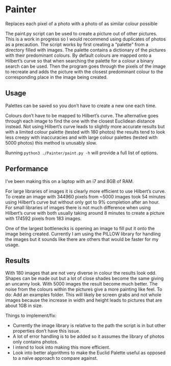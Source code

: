 # Painter
Replaces each pixel of a photo with a photo of as similar colour possible

The paint.py script can be used to create a picture out of other pictures. This is a work in progress so I would recommend using duplicates of photos as a precaution.
The script works by first creating a “palette” from a directory filled with images. The palette contains a dictionary of the pictures with their predominant colours. By default colours are mapped onto a Hilbert’s curve so that when searching the palette for a colour a binary search can be used. Then the program goes through the pixels of the image to recreate and adds the picture with the closest predominant colour to the corresponding place in the image being created.

## Usage
Palettes can be saved so you don’t have to create a new one each time.

Colours don’t have to be mapped to Hilbert’s curve. The alternative goes through each image to find the one with the closest Euclidean distance instead. Not using Hilbert’s curve leads to slightly more accurate results but with a limited colour palette (tested with 180 photos) the results tend to look less creepy with inaccuracies and with large colour palettes (tested with 5000 photos) this method is unusably slow.

Running  `python3 ./Painter/paint.py -h` will provide a full list of options.

## Performance
I’ve been making this on a laptop with an i7 and 8GB of RAM.

For large libraries of images it is clearly more efficient to use Hilbert’s curve. To create an image with 344960 pixels from ~5000 images took 54 minutes using Hilbert’s curve but without only got to 9% completion after an hour. For small libraries of images there is not much difference when using Hilbert’s curve with both usually taking around 8 minutes to create a picture with 174592 pixels from 183 images.

One of the largest bottlenecks is opening an image to fill put it onto the image being created. Currently I am using the PILLOW library for handling the images but it sounds like there are others that would be faster for my usage.

## Results
With 180 images that are not very diverse in colour the results look odd. Shapes can be made out but a lot of close shades become the same giving an uncanny look.
With 5000 images the result become much better. The noise from the colours within the pictures give a more painting like feel.
To do: Add an examples folder. This will likely be screen grabs and not whole images because the increase in width and height leads to pictures that are about 1GB in size.

Things to implement/fix:
- Currently the image library is relative to the path the script is in but other properties don’t have this issue.
- A lot of error handling is to be added so it assumes the library of photos only contains photos.
- I intend to look into making this more efficient.
- Look into better algorithms to make the Euclid Palette useful as opposed to a naïve approach to compare against.
